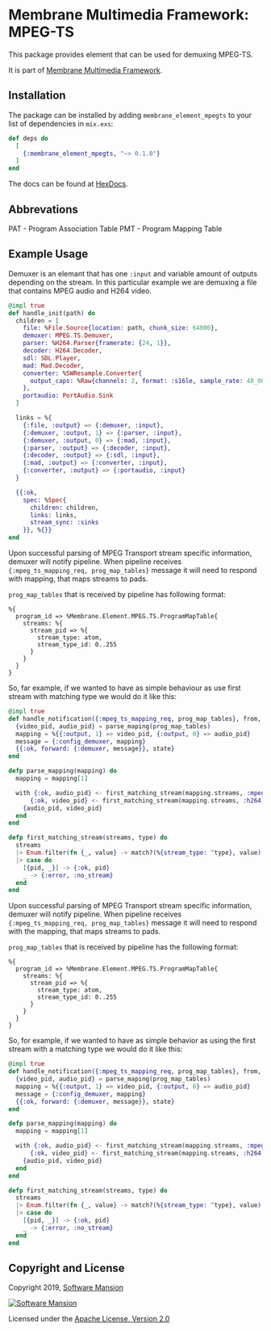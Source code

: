 # Membrane Multimedia Framework: MPEG-TS

This package provides element that can be used for demuxing MPEG-TS.

It is part of [Membrane Multimedia Framework](https://membraneframework.org).

## Installation

The package can be installed by adding `membrane_element_mpegts` to your list of dependencies in `mix.exs`:

```elixir
def deps do
  [
    {:membrane_element_mpegts, "~> 0.1.0"}
  ]
end
```

The docs can be found at [HexDocs](https://hexdocs.pm/membrane_element_mpegts).

## Abbrevations

PAT - Program Association Table
PMT - Program Mapping Table

## Example Usage

Demuxer is an elemant that has one `:input` and variable amount of outputs depending on the stream.
In this particular example we are demuxing a file that contains MPEG audio and H264 video.

```elixir
@impl true
def handle_init(path) do
  children = [
    file: %File.Source{location: path, chunk_size: 64000},
    demuxer: MPEG.TS.Demuxer,
    parser: %H264.Parser{framerate: {24, 1}},
    decoder: H264.Decoder,
    sdl: SDL.Player,
    mad: Mad.Decoder,
    converter: %SWResample.Converter{
      output_caps: %Raw{channels: 2, format: :s16le, sample_rate: 48_000}
    },
    portaudio: PortAudio.Sink
  ]

  links = %{
    {:file, :output} => {:demuxer, :input},
    {:demuxer, :output, 1} => {:parser, :input},
    {:demuxer, :output, 0} => {:mad, :input},
    {:parser, :output} => {:decoder, :input},
    {:decoder, :output} => {:sdl, :input},
    {:mad, :output} => {:converter, :input},
    {:converter, :output} => {:portaudio, :input}
  }

  {{:ok,
    spec: %Spec{
      children: children,
      links: links,
      stream_sync: :sinks
    }}, %{}}
end
```

Upon successful parsing of MPEG Transport stream specific information, demuxer will notify
pipeline. When pipeline receives `{:mpeg_ts_mapping_req, prog_map_tables}` message it will need to
respond with mapping, that maps streams to pads.

`prog_map_tables` that is received by pipeline has following format:
```
%{
  program_id => %Membrane.Element.MPEG.TS.ProgramMapTable{
    streams: %{
      stream_pid => %{
        stream_type: atom,
        stream_type_id: 0..255
      }
    }
  }
}
```

So, far example, if we wanted to have as simple behaviour as use first stream with matching type
we would do it like this:

```elixir
@impl true
def handle_notification({:mpeg_ts_mapping_req, prog_map_tables}, from, state) do
  {video_pid, audio_pid} = parse_maping(prog_map_tables)
  mapping = %{{:output, 1} => video_pid, {:output, 0} => audio_pid}
  message = {:config_demuxer, mapping}
  {{:ok, forward: {:demuxer, message}}, state}
end

defp parse_mapping(mapping) do
  mapping = mapping[1]

  with {:ok, audio_pid} <- first_matching_stream(mapping.streams, :mpeg_audio),
      {:ok, video_pid} <- first_matching_stream(mapping.streams, :h264) do
    {audio_pid, video_pid}
  end
end

defp first_matching_stream(streams, type) do
  streams
  |> Enum.filter(fn {_, value} -> match?(%{stream_type: ^type}, value) end)
  |> case do
    [{pid, _}] -> {:ok, pid}
    _ -> {:error, :no_stream}
  end
end
```

Upon successful parsing of MPEG Transport stream specific information, demuxer will notify
pipeline. When pipeline receives `{:mpeg_ts_mapping_req, prog_map_tables}` message it will need to
respond with the mapping, that maps streams to pads.

`prog_map_tables` that is received by pipeline has the following format:
```
%{
  program_id => %Membrane.Element.MPEG.TS.ProgramMapTable{
    streams: %{
      stream_pid => %{
        stream_type: atom,
        stream_type_id: 0..255
      }
    }
  }
}
```

So, for example, if we wanted to have as simple behavior as using the first stream with a matching
type we would do it like this:

```elixir
@impl true
def handle_notification({:mpeg_ts_mapping_req, prog_map_tables}, from, state) do
  {video_pid, audio_pid} = parse_maping(prog_map_tables)
  mapping = %{{:output, 1} => video_pid, {:output, 0} => audio_pid}
  message = {:config_demuxer, mapping}
  {{:ok, forward: {:demuxer, message}}, state}
end

defp parse_mapping(mapping) do
  mapping = mapping[1]

  with {:ok, audio_pid} <- first_matching_stream(mapping.streams, :mpeg_audio),
      {:ok, video_pid} <- first_matching_stream(mapping.streams, :h264) do
    {audio_pid, video_pid}
  end
end

defp first_matching_stream(streams, type) do
  streams
  |> Enum.filter(fn {_, value} -> match?(%{stream_type: ^type}, value) end)
  |> case do
    [{pid, _}] -> {:ok, pid}
    _ -> {:error, :no_stream}
  end
end
```



## Copyright and License

Copyright 2019, [Software Mansion](https://swmansion.com/?utm_source=git&utm_medium=readme&utm_campaign=membrane-element-mpegts)

[![Software Mansion](https://membraneframework.github.io/static/logo/swm_logo_readme.png)](https://swmansion.com/?utm_source=git&utm_medium=readme&utm_campaign=membrane-element-mpegts)

Licensed under the [Apache License, Version 2.0](LICENSE)
